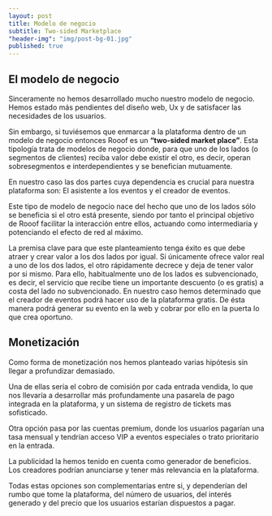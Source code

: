 ```yaml
---
layout: post
title: Modelo de negocio
subtitle: Two-sided Marketplace
"header-img": "img/post-bg-01.jpg"
published: true
---
```




<h2 class="section-heading">El modelo de negocio</h2>

<p>Sinceramente no hemos desarrollado mucho nuestro modelo de negocio. Hemos estado más pendientes del diseño web, Ux y de satisfacer las necesidades de los usuarios.</p>

<p>Sin embargo, si tuviésemos que enmarcar a la plataforma dentro de un modelo de negocio entonces Rooof es un <strong>“two-sided market place”</strong>. Esta tipología trata de modelos de negocio donde, para que uno de los lados (o segmentos de clientes) reciba valor debe existir el otro, es decir, operan sobresegmentos e interdependientes y se benefician mutuamente.</p>

<p>En nuestro caso las dos partes cuya dependencia es crucial para nuestra plataforma son: El asistente a los eventos y el creador de eventos.</p>

<p>Este tipo de modelo de negocio nace del hecho que uno de los lados sólo se beneficia si el otro está presente, siendo por tanto el principal objetivo de Rooof facilitar la interacción entre ellos, actuando como intermediaria y potenciando el efecto de red al máximo.</p>

<p>La premisa clave para que este planteamiento tenga éxito es que debe atraer y crear valor a los dos lados por igual. Si únicamente ofrece valor real a uno de los dos lados, el otro rápidamente decrece y deja de tener valor por si mismo.
Para ello, habitualmente uno de los lados es subvencionado, es decir, el servicio que recibe tiene un importante descuento (o es gratis) a costa del lado no subvencionado. En nuestro caso hemos determinado que el creador de eventos podrá hacer uso de la plataforma gratis. De ésta manera podrá generar su evento en la web y cobrar por ello en la puerta lo que crea oportuno.</p>


<h2 class="section-heading">Monetización</h2>

<p>Como forma de monetización nos hemos planteado varias hipótesis sin llegar a profundizar demasiado.</p>

<p>Una de ellas sería el cobro de comisión por cada entrada vendida, lo que nos llevaría a desarrollar más profundamente una pasarela de pago integrada en la plataforma, y un sistema de registro de tickets mas sofisticado.</p>

<p>Otra opción pasa por las cuentas premium, donde los usuarios pagarían una tasa mensual y tendrían acceso VIP a eventos especiales o trato prioritario en la entrada.</p>

<p>La publicidad la hemos tenido en cuenta como generador de beneficios. Los creadores podrían anunciarse y tener más relevancia en la plataforma.</p>

<p>Todas estas opciones son complementarias entre si, y dependerían del rumbo que tome la plataforma, del número de usuarios, del interés generado y del precio que los usuarios estarían dispuestos a pagar.</p>


